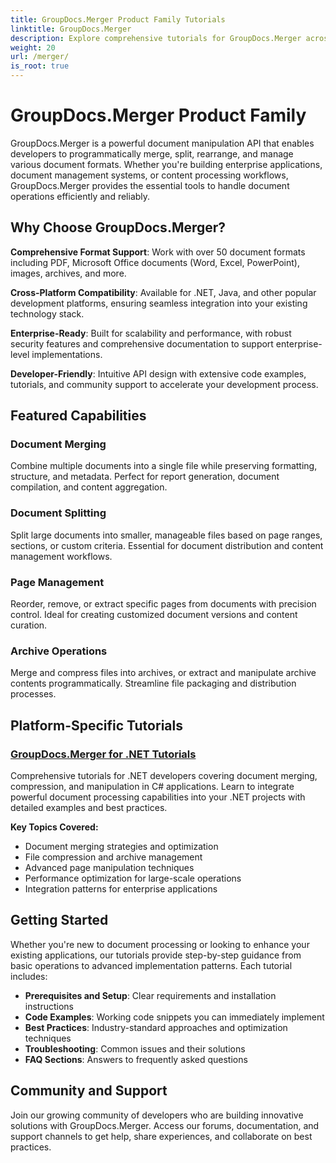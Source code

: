 ```yaml
---
title: GroupDocs.Merger Product Family Tutorials
linktitle: GroupDocs.Merger
description: Explore comprehensive tutorials for GroupDocs.Merger across different platforms. Learn to merge, split, and manipulate documents programmatically with step-by-step guides and practical examples.
weight: 20
url: /merger/
is_root: true
---
```


# GroupDocs.Merger Product Family

GroupDocs.Merger is a powerful document manipulation API that enables developers to programmatically merge, split, rearrange, and manage various document formats. Whether you're building enterprise applications, document management systems, or content processing workflows, GroupDocs.Merger provides the essential tools to handle document operations efficiently and reliably.

## Why Choose GroupDocs.Merger?

**Comprehensive Format Support**: Work with over 50 document formats including PDF, Microsoft Office documents (Word, Excel, PowerPoint), images, archives, and more.

**Cross-Platform Compatibility**: Available for .NET, Java, and other popular development platforms, ensuring seamless integration into your existing technology stack.

**Enterprise-Ready**: Built for scalability and performance, with robust security features and comprehensive documentation to support enterprise-level implementations.

**Developer-Friendly**: Intuitive API design with extensive code examples, tutorials, and community support to accelerate your development process.

## Featured Capabilities

### Document Merging
Combine multiple documents into a single file while preserving formatting, structure, and metadata. Perfect for report generation, document compilation, and content aggregation.

### Document Splitting
Split large documents into smaller, manageable files based on page ranges, sections, or custom criteria. Essential for document distribution and content management workflows.

### Page Management
Reorder, remove, or extract specific pages from documents with precision control. Ideal for creating customized document versions and content curation.

### Archive Operations
Merge and compress files into archives, or extract and manipulate archive contents programmatically. Streamline file packaging and distribution processes.

## Platform-Specific Tutorials

### [GroupDocs.Merger for .NET Tutorials](./net/)
Comprehensive tutorials for .NET developers covering document merging, compression, and manipulation in C# applications. Learn to integrate powerful document processing capabilities into your .NET projects with detailed examples and best practices.

**Key Topics Covered:**
- Document merging strategies and optimization
- File compression and archive management  
- Advanced page manipulation techniques
- Performance optimization for large-scale operations
- Integration patterns for enterprise applications

## Getting Started

Whether you're new to document processing or looking to enhance your existing applications, our tutorials provide step-by-step guidance from basic operations to advanced implementation patterns. Each tutorial includes:

- **Prerequisites and Setup**: Clear requirements and installation instructions
- **Code Examples**: Working code snippets you can immediately implement
- **Best Practices**: Industry-standard approaches and optimization techniques
- **Troubleshooting**: Common issues and their solutions
- **FAQ Sections**: Answers to frequently asked questions

## Community and Support

Join our growing community of developers who are building innovative solutions with GroupDocs.Merger. Access our forums, documentation, and support channels to get help, share experiences, and collaborate on best practices.
